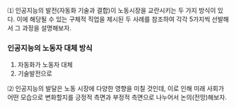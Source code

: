 ⑴ 인공지능의 발전(자동화 기술과 결합)이 노동시장을 교란시키는 두 가지 방식이 있다. 이에 해당될 수 있는 구체적 직업을 제시된 두 사례를 참조하여 각각 5가지씩 선발해서 그 과정을 설명해보자.
### 인공지능의 노동자 대체 방식
1. 자동화가 노동자 대체
2. 기술발전으로 

⑵ 인공지능의 발달은 노동 시장에 다양한 영향을 미칠 것인데, 이로 인해 미래 사회가 어떤 모습으로 변화할지를 긍정적 측면과 부정적 측면으로 나누어서 논의(전망)해보자.